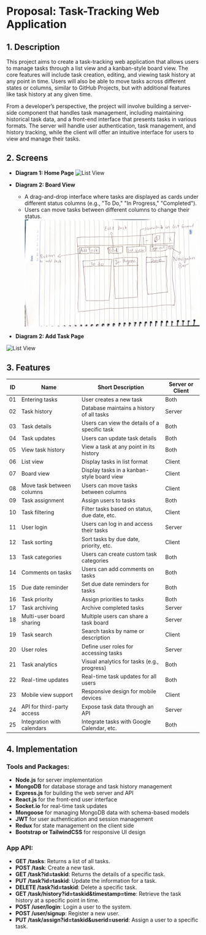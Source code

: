 # Proposal: Task-Tracking Web Application

## 1. Description
This project aims to create a task-tracking web application that allows users to manage tasks through a list view and a kanban-style board view. The core features will include task creation, editing, and viewing task history at any point in time. Users will also be able to move tasks across different states or columns, similar to GitHub Projects, but with additional features like task history at any given time.

From a developer’s perspective, the project will involve building a server-side component that handles task management, including maintaining historical task data, and a front-end interface that presents tasks in various formats. The server will handle user authentication, task management, and history tracking, while the client will offer an intuitive interface for users to view and manage their tasks.

## 2. Screens

- **Diagram 1: Home Page**
  ![List View](./home.jpg)
- **Diagram 2: Board View**
  - A drag-and-drop interface where tasks are displayed as cards under different status columns (e.g., "To Do," "In Progress," "Completed").
  - Users can move tasks between different columns to change their status.
 ![List View](./Board.jpg)

- **Diagram 2: Add Task Page**
  
 ![List View](./add.jpg)

## 3. Features

| ID  | Name                        | Short Description                              | Server or Client |
| --- | --------------------------- | ---------------------------------------------- | ---------------- |
| 01  | Entering tasks               | User creates a new task                        | Both             |
| 02  | Task history                 | Database maintains a history of all tasks      | Server           |
| 03  | Task details                 | Users can view the details of a specific task  | Both             |
| 04  | Task updates                 | Users can update task details                  | Both             |
| 05  | View task history            | View a task at any point in its history        | Both             |
| 06  | List view                    | Display tasks in list format                   | Client           |
| 07  | Board view                   | Display tasks in a kanban-style board view     | Client           |
| 08  | Move task between columns    | Users can move tasks between columns           | Client           |
| 09  | Task assignment              | Assign users to tasks                          | Both             |
| 10  | Task filtering               | Filter tasks based on status, due date, etc.   | Client           |
| 11  | User login                   | Users can log in and access their tasks        | Server           |
| 12  | Task sorting                 | Sort tasks by due date, priority, etc.         | Client           |
| 13  | Task categories              | Users can create custom task categories        | Both             |
| 14  | Comments on tasks            | Users can add comments on tasks                | Both             |
| 15  | Due date reminder            | Set due date reminders for tasks               | Both             |
| 16  | Task priority                | Assign priorities to tasks                     | Both             |
| 17  | Task archiving               | Archive completed tasks                        | Server           |
| 18  | Multi-user board sharing     | Multiple users can share a task board          | Server           |
| 19  | Task search                  | Search tasks by name or description            | Client           |
| 20  | User roles                   | Define user roles for accessing tasks          | Server           |
| 21  | Task analytics               | Visual analytics for tasks (e.g., progress)    | Both             |
| 22  | Real-time updates            | Real-time task updates for all users           | Both             |
| 23  | Mobile view support          | Responsive design for mobile devices           | Client           |
| 24  | API for third-party access   | Expose task data through an API                | Server           |
| 25  | Integration with calendars   | Integrate tasks with Google Calendar, etc.     | Both             |



## 4. Implementation

### Tools and Packages:
- **Node.js** for server implementation
- **MongoDB** for database storage and task history management
- **Express.js** for building the web server and API
- **React.js** for the front-end user interface
- **Socket.io** for real-time task updates
- **Mongoose** for managing MongoDB data with schema-based models
- **JWT** for user authentication and session management
- **Redux** for state management on the client side
- **Bootstrap or TailwindCSS** for responsive UI design

### App API:
- **GET /tasks**: Returns a list of all tasks.
- **POST /task**: Create a new task.
- **GET /task?id=taskid**: Returns the details of a specific task.
- **PUT /task?id=taskid**: Update the information for a task.
- **DELETE /task?id=taskid**: Delete a specific task.
- **GET /task/history?id=taskid&timestamp=time**: Retrieve the task history at a specific point in time.
- **POST /user/login**: Login a user to the system.
- **POST /user/signup**: Register a new user.
- **PUT /task/assign?id=taskid&userid=userid**: Assign a user to a specific task.


